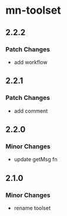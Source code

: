 # mn-toolset

## 2.2.2

### Patch Changes

- add workflow

## 2.2.1

### Patch Changes

- add comment

## 2.2.0

### Minor Changes

- update getMsg fn

## 2.1.0

### Minor Changes

- rename toolset
